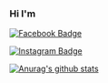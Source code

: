 ### Hi I'm 

 [![Facebook Badge](https://img.shields.io/badge/facebook-1877f2?style=flat-square&logo=facebook&logoColor=white&link=https://www.facebook.com/AsCEhyunseung)](https://www.facebook.com/AsCEhyunseung)
 
 [![Instagram Badge](http://img.shields.io/badge/-Instagram-pink?style=flat&logo=Instagram&link=https://instagram.com/asce_hyunseungg)](https://instagram.com/asce_hyunseungg)

[![Anurag's github stats](https://github-readme-stats.vercel.app/api?username=AsCE-hyunseung)](https://github.com/anuraghazra/github-readme-stats)
	
  
